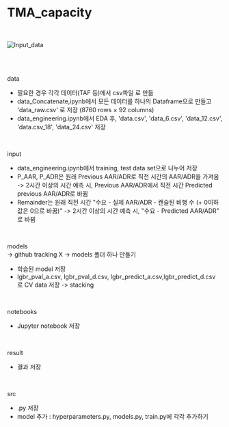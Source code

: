 
# TMA_capacity

<br>

![Input_data](https://user-images.githubusercontent.com/85796140/127517195-7f1631d4-28a4-4a3c-b2e3-cbbbae421026.png)

<br>
<br>

data <br>
* 필요한 경우 각각 데이터(TAF 등)에서 csv파일 로 만듦 <br>
* data_Concatenate,ipynb에서 모든 데이터를 하나의 Dataframe으로 만들고 'data_raw.csv' 로 저장 (8760 rows × 92 columns) <br>
* data_engineering.ipynb에서 EDA 후, 'data.csv', 'data_6.csv', 'data_12.csv', 'data.csv_18', 'data_24.csv' 저장 <br>
<br>

input <br>
* data_engineering.ipynb에서 training, test data set으로 나누어 저장 <br>
* P_AAR, P_ADR은 원래 Previous AAR/ADR로 직전 시간의 AAR/ADR을 가져옴  ->  2시간 이상의 시간 예측 시, Previous AAR/ADR에서 직전 시간 Predicted previous AAR/ADR로 바뀜
* Remainder는 원래 직전 시간 "수요 - 실제 AAR/ADR - 캔슬된 비행 수 (+ 0이하 값은 0으로 바꿈)"  ->  2시간 이상의 시간 예측 시, "수요 - Predicted AAR/ADR" 로 바뀜
<br>

models <br>
-> github tracking X -> models 폴더 하나 만들기<br>
* 학습된 model 저장 <br>
* lgbr_pval_a.csv, lgbr_pval_d.csv, lgbr_predict_a.csv,lgbr_predict_d.csv 로 CV data 저장 -> stacking <br>
<br>

notebooks <br>
* Jupyter notebook 저장 <br>
<br>

result <br>
* 결과 저장 <br>
<br>

src <br>
* .py 저장 <br>
* model 추가 : hyperparameters.py, models.py, train.py에 각각 추가하기
<br>
